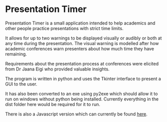 # Presentation Timer

Presentation Timer is a small application intended to help academics and other people practice presentations with strict time limits.

It allows for up to two warnings to be displayed visually or audibly or both at any time during the presentation. The visual warning is modelled after how academic conferences warn presenters about how much time they have remaining.

Requirements about the presentation process at conferences were elicited from Dr Jaana Eigi who provided valuable insights.

The program is written in python and uses the Tkinter interface to present a GUI to the user.

It has also been converted to an exe using py2exe which should allow it to run on windows without python being installed. Currently everything in the dist folder here would be required for it to run.

There is also a Javascript version which can currently be found [here](https://github.com/a-watkin/presentation-timer-js).
